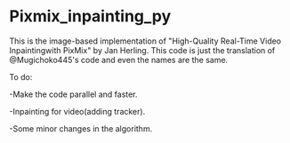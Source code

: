 # Pixmix_inpainting_py
This is the image-based implementation of "High-Quality Real-Time Video Inpaintingwith PixMix" by Jan Herling.
This code is just the translation of @Mugichoko445's code and even the names are the same.



To do:

-Make the code parallel and faster.

-Inpainting for video(adding tracker).

-Some minor changes in the algorithm.

